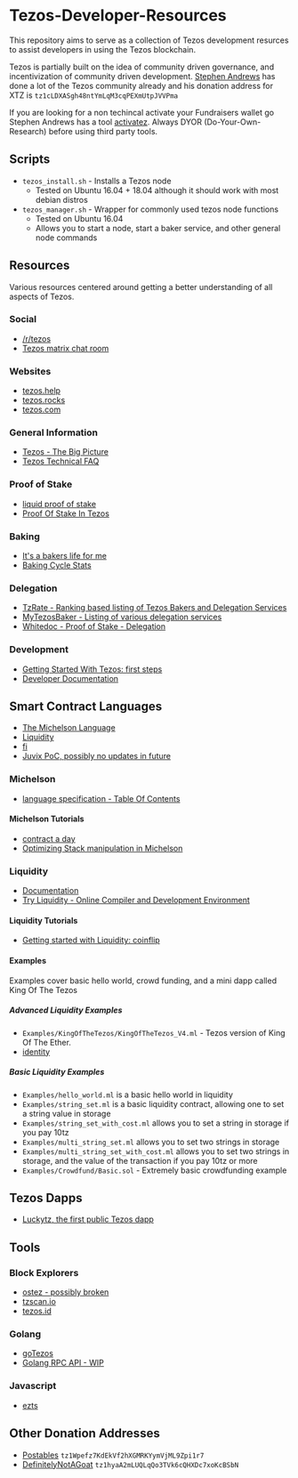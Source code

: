 # Tezos-Developer-Resources

This repository aims to serve as a collection of Tezos development resurces to assist developers in using the Tezos blockchain.

Tezos is partially built on the idea of community driven governance, and incentivization of community driven development. [Stephen Andrews](https://github.com/stephenandrews/) has done a lot of the Tezos community already and his donation address for XTZ is `tz1cLDXASgh48ntYmLqM3cqPEXmUtpJVVPma`

If you are looking for a non techincal activate your Fundraisers wallet go Stephen Andrews has a tool [activatez](https://stephenandrews.github.io/activatez/). Always DYOR (Do-Your-Own-Research) before using third party tools.

## Scripts

* `tezos_install.sh` - Installs a Tezos node
  * Tested on Ubuntu 16.04 + 18.04 although it should work with most debian distros
* `tezos_manager.sh` - Wrapper for commonly used tezos node functions
  * Tested on Ubuntu 16.04
  * Allows you to start a node, start a baker service, and other general node commands

## Resources

Various resources centered around getting a better understanding of all aspects of Tezos.

### Social

* [/r/tezos](https://www.reddit.com/r/tezos/)
* [Tezos matrix chat room](https://riot.im/app/#/room/#tezos:matrix.org)

### Websites

* [tezos.help](https://www.tezos.help/)
* [tezos.rocks](https://tezos.rocks/)
* [tezos.com](https://tezos.com/)

### General Information

* [Tezos - The Big Picture](http://tezos.gitlab.io/master/whitedoc/the_big_picture.html)
* [Tezos Technical FAQ](https://github.com/tezoscommunity/faq/wiki/Tezos-Technical-FAQ)

### Proof of Stake

* [liquid proof of stake](https://medium.com/tezos/liquid-proof-of-stake-aec2f7ef1da7)
* [Proof Of Stake In Tezos](http://tezos.gitlab.io/master/whitedoc/proof_of_stake.html#proof-of-stake)

### Baking

* [It's a bakers life for me](https://medium.com/tezos/its-a-baker-s-life-for-me-c214971201e1)
* [Baking Cycle Stats](https://docs.google.com/spreadsheets/d/1TkU71UPfA8g-zgy1y-wKAA3uOJCZr2LeJpjx05KUCXU/edit#gid=1225565045)

### Delegation

* [TzRate - Ranking based listing of Tezos Bakers and Delegation Services](https://tzrate.com/)
* [MyTezosBaker - Listing of various delegation services](https://www.mytezosbaker.com/)
* [Whitedoc - Proof of Stake - Delegation](https://doc.tzalpha.net/whitedoc/proof_of_stake.html#delegation)

### Development

* [Getting Started With Tezos: first steps](https://martin.pospech.cz/post/getting_started_with_tezos/)
* [Developer Documentation](https://doc.tzalpha.net/index.html)

## Smart Contract Languages

* [The Michelson Language](https://www.michelson-lang.com/)
* [Liquidity](https://www.liquidity-lang.org/)
* [fi](https://github.com/stephenandrews/fi)
* [Juvix PoC, possibly no updates in future](https://github.com/cwgoes/juvix)

### Michelson

* [language specification - Table Of Contents](https://doc.tzalpha.net/whitedoc/michelson.html#table-of-contents)

#### Michelson Tutorials

* [contract a day](https://www.michelson-lang.com/contract-a-day.html#sec-1)
* [Optimizing Stack manipulation in Michelson](https://hackernoon.com/optimizing-stack-manipulation-in-michelson-31ba7ff11a3a)

### Liquidity

* [Documentation](https://github.com/OCamlPro/liquidity/blob/master/docs/liquidity.md)
* [Try Liquidity - Online Compiler and Development Environment](http://www.liquidity-lang.org/edit/)

#### Liquidity Tutorials

* [Getting started with Liquidity: coinflip](https://martin.pospech.cz/post/getting_started_with_liquidity/)

#### Examples

Examples cover basic hello world, crowd funding, and a mini dapp called King Of The Tezos

##### Advanced Liquidity Examples

* `Examples/KingOfTheTezos/KingOfTheTezos_V4.ml` - Tezos version of King Of The Ether.
* [identity](https://gist.github.com/et4te/4dea46b77c001423d6b9a6e275ab67f6)

##### Basic Liquidity Examples

* `Examples/hello_world.ml` is a basic hello world in liquidity
* `Examples/string_set.ml` is a basic liquidity contract, allowing one to set a string value in storage
* `Examples/string_set_with_cost.ml` allows you to set a string in storage if you pay 10tz
* `Examples/multi_string_set.ml` allows you to set two strings in storage
* `Examples/multi_string_set_with_cost.ml` allows you to set two strings in storage, and the value of the transaction if you pay 10tz or more
* `Examples/Crowdfund/Basic.sol` - Extremely basic crowdfunding example

## Tezos Dapps

* [Luckytz, the first public Tezos dapp](https://luckytez.github.io/)

## Tools

### Block Explorers

* [ostez - possibly broken](http://ostez.com/)
* [tzscan.io](https://tzscan.io/)
* [tezos.id](https://tezos.id/)

### Golang

* [goTezos](https://github.com/DefinitelyNotAGoat/goTezos)
* [Golang RPC API - WIP](https://github.com/postables/TGo)

### Javascript

* [ezts](https://github.com/stephenandrews/eztz)

## Other Donation Addresses

* [Postables](https://github.com/postables) `tz1Wpefz7KdEkVf2hXGMRKYymVjML9Zpi1r7`
* [DefinitelyNotAGoat](https://github.com/DefinitelyNotAGoat/goTezos) `tz1hyaA2mLUQLqQo3TVk6cQHXDc7xoKcBSbN`
